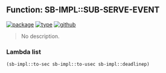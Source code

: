 ## Function: SB-IMPL::SUB-SERVE-EVENT
[![package](https://img.shields.io/badge/Package-SB--IMPL-5f9ea0.svg?style=social&colorA=999999)](../) [![type](https://img.shields.io/badge/Type-Function-5f9ea0.svg?style=social&colorA=999999)](../#function) [![github](https://img.shields.io/badge/GitHub-View_the_source-5f9ea0.svg?style=social&colorA=999999&logo=github)](https://github.com/sbcl/sbcl/blob/master/src/code/serve-event.lisp/) 

> No description.

### Lambda list
```cl
(sb-impl::to-sec sb-impl::to-usec sb-impl::deadlinep)
```
